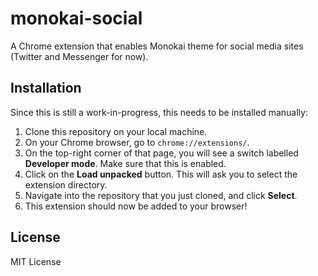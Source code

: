 # monokai-social

A Chrome extension that enables Monokai theme for social media sites (Twitter and Messenger for now).


## Installation

Since this is still a work-in-progress, this needs to be installed manually:

1. Clone this repository on your local machine.
2. On your Chrome browser, go to `chrome://extensions/`.
3. On the top-right corner of that page, you will see a switch labelled **Developer mode**. Make sure that this is enabled.
4. Click on the **Load unpacked** button. This will ask you to select the extension directory.
5. Navigate into the repository that you just cloned, and click **Select**.
6. This extension should now be added to your browser!


## License

MIT License
